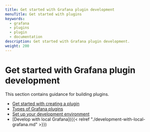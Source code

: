 ```yaml
---
title: Get started with Grafana plugin development
menuTitle: Get started with plugins
keywords:
  - grafana
  - plugins
  - plugin
  - documentation
description: Get started with Grafana plugin development.
weight: 200
---
```


# Get started with Grafana plugin development

This section contains guidance for building plugins.

- [Get started with creating a plugin](https://grafana.github.io/plugin-tools/docs/getting-started)
- [Types of Grafana plugins](/docs/grafana/latest/administration/plugin-management/)
- [Set up your development environment](https://grafana.github.io/plugin-tools/docs/docker)
- [Develop with local Grafana]({{< relref "./development-with-local-grafana.md" >}})
